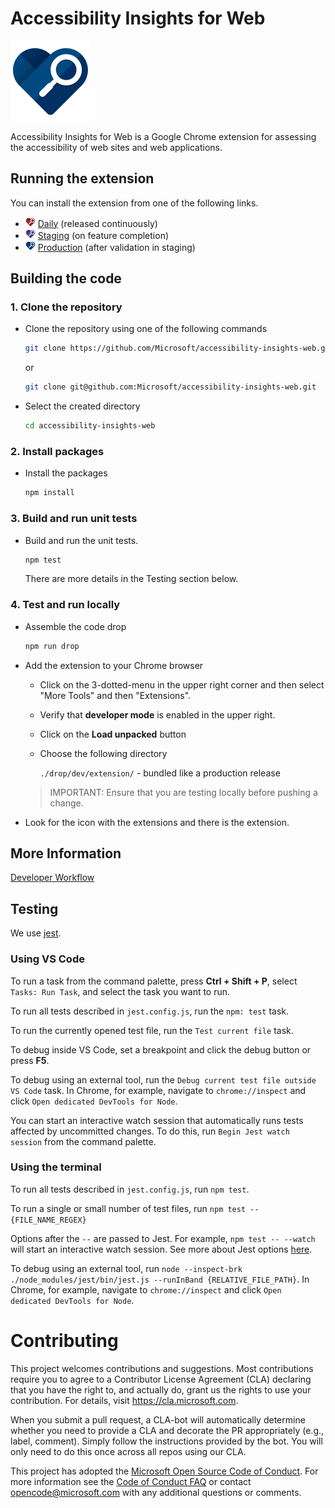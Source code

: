<!--
Copyright (c) Microsoft Corporation. All rights reserved.
Licensed under the MIT License.
-->
# Accessibility Insights for Web

![Product Logo](./src/icons/brand/blue/brand-blue-128px.png)

Accessibility Insights for Web is a Google Chrome extension for assessing the accessibility of web sites and web applications.
## Running the extension
You can install the extension from one of the following links.
- ![Daily Logo](./src/icons/brand/red/brand-red-16px.png) [Daily](https://chrome.google.com/webstore/detail/hbcplehnakffdldhldncjlnbpfgogbem) (released continuously)
- ![Staging Logo](./src/icons/brand/violet/brand-violet-16px.png) [Staging](https://chrome.google.com/webstore/detail/nnmjfbmebeckhpejobgjjjnchlljiagp) (on feature completion)
- ![Production Logo](./src/icons/brand/blue/brand-blue-16px.png) [Production](https://chrome.google.com/webstore/detail/pbjjkligggfmakdaogkfomddhfmpjeni) (after validation in staging)
## Building the code
### 1. Clone the repository
- Clone the repository using one of the following commands
  ``` bash
  git clone https://github.com/Microsoft/accessibility-insights-web.git
  ```
  or
  ``` bash
  git clone git@github.com:Microsoft/accessibility-insights-web.git
  ```
- Select the created directory
  ``` bash
  cd accessibility-insights-web
  ```
### 2. Install packages
- Install the packages
  ``` bash
  npm install
  ```

### 3. Build and run unit tests
- Build and run the unit tests.
  ``` bash
  npm test
  ```
  There are more details in the Testing section below.
### 4. Test and run locally
- Assemble the code drop
  ``` bash
  npm run drop
  ```
- Add the extension to your Chrome browser
  - Click on the 3-dotted-menu in the upper right corner and then select "More Tools" and then "Extensions".
  - Verify that **developer mode** is enabled in the upper right.
  - Click on the **Load unpacked** button
  - Choose the following directory

    `./drop/dev/extension/` - bundled like a production release

  > IMPORTANT: Ensure that you are testing locally before pushing a change.

- Look for the icon with the extensions and there is the extension.
## More Information

  [Developer Workflow](./docs/workflow.md)

## Testing
We use [jest](https://github.com/facebook/jest).
### Using VS Code
To run a task from the command palette, press **Ctrl + Shift + P**, select `Tasks: Run Task`, and select the task you want to run.

To run all tests described in `jest.config.js`, run the `npm: test` task.

To run the currently opened test file, run the `Test current file` task.

To debug inside VS Code, set a breakpoint and click the debug button or press **F5**.

To debug using an external tool, run the `Debug current test file outside VS Code` task. In Chrome, for example, navigate to `chrome://inspect` and click `Open dedicated DevTools for Node`.

You can start an interactive watch session that automatically runs tests affected by uncommitted changes. To do this, run `Begin Jest watch session` from the command palette.

### Using the terminal

To run all tests described in `jest.config.js`, run `npm test`.

To run a single or small number of test files, run `npm test -- {FILE_NAME_REGEX}`

Options after the `--` are passed to Jest. For example, `npm test -- --watch` will start an interactive watch session. See more about Jest options [here](https://jestjs.io/docs/en/cli.html).

To debug using an external tool, run `node --inspect-brk ./node_modules/jest/bin/jest.js --runInBand {RELATIVE_FILE_PATH}`. In Chrome, for example, navigate to `chrome://inspect` and click `Open dedicated DevTools for Node`.

# Contributing

This project welcomes contributions and suggestions.  Most contributions require you to agree to a
Contributor License Agreement (CLA) declaring that you have the right to, and actually do, grant us
the rights to use your contribution. For details, visit https://cla.microsoft.com.

When you submit a pull request, a CLA-bot will automatically determine whether you need to provide
a CLA and decorate the PR appropriately (e.g., label, comment). Simply follow the instructions
provided by the bot. You will only need to do this once across all repos using our CLA.

This project has adopted the [Microsoft Open Source Code of Conduct](https://opensource.microsoft.com/codeofconduct/).
For more information see the [Code of Conduct FAQ](https://opensource.microsoft.com/codeofconduct/faq/) or
contact [opencode@microsoft.com](mailto:opencode@microsoft.com) with any additional questions or comments.